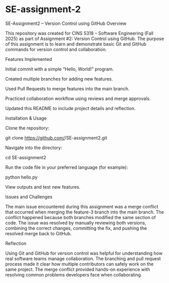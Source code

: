 # SE-assignment-2
SE-Assignment2 – Version Control using GitHub
Overview

This repository was created for CINS 5318 – Software Engineering (Fall 2025) as part of Assignment #2: Version Control using GitHub.
The purpose of this assignment is to learn and demonstrate basic Git and GitHub commands for version control and collaboration.

Features Implemented

Initial commit with a simple “Hello, World!” program.

Created multiple branches for adding new features.

Used Pull Requests to merge features into the main branch.

Practiced collaboration workflow using reviews and merge approvals.

Updated this README to include project details and reflection.

Installation & Usage

Clone the repository:

git clone https://github.com/<your-username>/SE-assignment2.git


Navigate into the directory:

cd SE-assignment2


Run the code file in your preferred language (for example):

python hello.py


View outputs and test new features.

Issues and Challenges

The main issue encountered during this assignment was a merge conflict that occurred when merging the feature-3 branch into the main branch.
The conflict happened because both branches modified the same section of code. The issue was resolved by manually reviewing both versions, combining the correct changes, committing the fix, and pushing the resolved merge back to GitHub.

Reflection

Using Git and GitHub for version control was helpful for understanding how real software teams manage collaboration.
The branching and pull request process made it clear how multiple contributors can safely work on the same project.
The merge conflict provided hands-on experience with resolving common problems developers face when collaborating.
